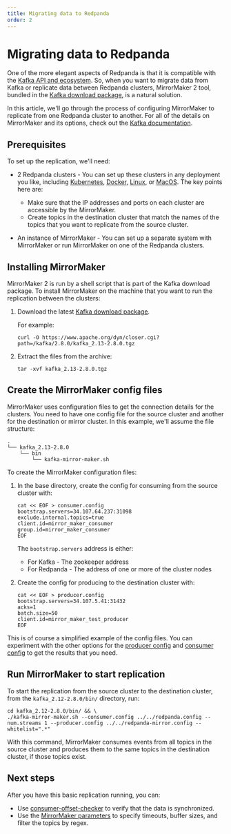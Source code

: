 ```yaml
---
title: Migrating data to Redpanda
order: 2
---
```


# Migrating data to Redpanda

One of the more elegant aspects of Redpanda is that it is compatible with the [Kafka API and ecosystem](/docs/www/faq.md).
So, when you want to migrate data from Kafka or replicate data between Redpanda clusters,
MirrorMaker 2 tool, bundled in the [Kafka download package](https://kafka.apache.org/downloads), is a natural solution.

In this article, we'll go through the process of configuring MirrorMaker to replicate from one Redpanda cluster to another.
For all of the details on MirrorMaker and its options, check out the [Kafka documentation](https://cwiki.apache.org/confluence/pages/viewpage.action?pageId=27846330).

## Prerequisites

To set up the replication, we'll need:

- 2 Redpanda clusters - You can set up these clusters in any deployment you like, including [Kubernetes](/docs/www/quick-start-kubernetes.md), [Docker](/docs/www/quick-start-docker.md), [Linux](/docs/www/quick-start-linux.md), or [MacOS](/docs/www/quick-start-macos.md).
    The key points here are:
    - Make sure that the IP addresses and ports on each cluster are accessible by the  MirrorMaker.
    - Create topics in the destination cluster that match the names of the topics that you want to replicate from the source cluster.

- An instance of MirrorMaker - You can set up a separate system with MirrorMaker or run MirrorMaker on one of the Redpanda clusters.

## Installing MirrorMaker

MirrorMaker 2 is run by a shell script that is part of the Kafka download package.
To install MirrorMaker on the machine that you want to run the replication between the clusters:

1. Download the latest [Kafka download package](https://kafka.apache.org/downloads).

    For example:

    ```
    curl -O https://www.apache.org/dyn/closer.cgi?path=/kafka/2.8.0/kafka_2.13-2.8.0.tgz
    ```

2. Extract the files from the archive:

    ```
    tar -xvf kafka_2.13-2.8.0.tgz
    ```

## Create the MirrorMaker config files

MirrorMaker uses configuration files to get the connection details for the clusters.
You need to have one config file for the source cluster and another for the destination or mirror cluster.
In this example, we'll assume the file structure:

```
.
└── kafka_2.13-2.8.0
    └── bin
        └── kafka-mirror-maker.sh
```

To create the MirrorMaker configuration files:

1. In the base directory, create the config for consuming from the source cluster with:

    ```
    cat << EOF > consumer.config
    bootstrap.servers=34.107.64.237:31098
    exclude.internal.topics=true
    client.id=mirror_maker_consumer
    group.id=mirror_maker_consumer
    EOF
    ```

    The `bootstrap.servers` address is either:

    - For Kafka - The zookeeper address
    - For Redpanda - The address of one or more of the cluster nodes

2. Create the config for producing to the destination cluster with:

    ```
    cat << EOF > producer.config
    bootstrap.servers=34.107.5.41:31432
    acks=1
    batch.size=50
    client.id=mirror_maker_test_producer
    EOF
    ```

This is of course a simplified example of the config files.
You can experiment with the other options for the [producer config](https://kafka.apache.org/documentation.html#producerconfigs) and [consumer config](https://kafka.apache.org/documentation.html#consumerconfigs) to get the results that you need.

## Run MirrorMaker to start replication

To start the replication from the source cluster to the destination cluster, from the `kafka_2.12-2.8.0/bin/` directory, run:

```
cd kafka_2.12-2.8.0/bin/ && \
./kafka-mirror-maker.sh --consumer.config ../../redpanda.config --num.streams 1 --producer.config ../../redpanda-mirror.config --whitelist=".*"
```

With this command, MirrorMaker consumes events from all topics in the source cluster and produces them to the same topics in the destination cluster, if those topics exist.

## Next steps

After you have this basic replication running, you can:

- Use [consumer-offset-checker](https://cwiki.apache.org/confluence/pages/viewpage.action?pageId=27846330#Kafkamirroring(MirrorMaker)-Howtocheckwhetheramirroriskeepingup) to verify that the data is synchronized.
- Use the [MirrorMaker parameters](https://cwiki.apache.org/confluence/pages/viewpage.action?pageId=27846330#Kafkamirroring(MirrorMaker)-Importconfigurationparametersforthemirrormaker) to specify timeouts, buffer sizes, and filter the topics by regex.

